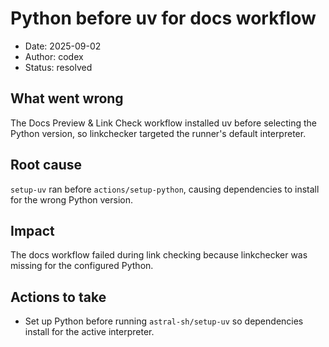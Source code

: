 # Python before uv for docs workflow

- Date: 2025-09-02
- Author: codex
- Status: resolved

## What went wrong
The Docs Preview & Link Check workflow installed uv before selecting the Python version, so linkchecker targeted the runner's default interpreter.

## Root cause
`setup-uv` ran before `actions/setup-python`, causing dependencies to install for the wrong Python version.

## Impact
The docs workflow failed during link checking because linkchecker was missing for the configured Python.

## Actions to take
- Set up Python before running `astral-sh/setup-uv` so dependencies install for the active interpreter.
